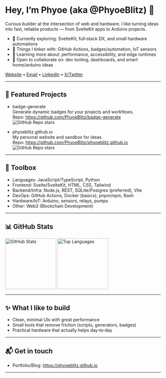 # Hey, I’m Phyoe (aka @PhyoeBlitz) 👋

Curious builder at the intersection of web and hardware. I like turning ideas into fast, reliable products — from SvelteKit apps to Arduino projects.

- 🚀 Currently exploring: SvelteKit, full‑stack DX, and small hardware automations
- 🧪 Things I tinker with: GitHub Actions, badges/automation, IoT sensors
- 🌱 Learning more about: performance, accessibility, and edge runtimes
- 🤝 Open to collaborate on: dev tooling, dashboards, and smart home/arduino ideas

[Website](https://phyoeblitz.github.io) • [Email](mailto:1997kophyoe@gmail.com) • [LinkedIn](https://linkedin.com/in/si-thu-phyo-540a14172/) • [X/Twitter](https://x.com/kophyoe1997)

---

## 🔭 Featured Projects

- badge-generate  
  Generate dynamic badges for your projects and workflows.  
  Repo: https://github.com/PhyoeBlitz/badge-generate  
  ![GitHub Repo stars](https://img.shields.io/github/stars/PhyoeBlitz/badge-generate?style=social)

- phyoeblitz.github.io  
  My personal website and sandbox for ideas.  
  Repo: https://github.com/PhyoeBlitz/phyoeblitz.github.io  
  ![GitHub Repo stars](https://img.shields.io/github/stars/PhyoeBlitz/phyoeblitz.github.io?style=social)

---

## 🧰 Toolbox

- Languages: JavaScript/TypeScript, Python
- Frontend: Svelte/SvelteKit, HTML, CSS, Tailwind
- Backend/Infra: Node.js, REST, SQLite/Postgres (preferred), Vite
- DevOps: GitHub Actions, Docker (basics), pnpm/npm, Bash
- Hardware/IoT: Arduino, sensors, relays, pumps
- Other: Web3 (Blockchain Development)

---

## 📊 GitHub Stats

<!-- You can remove or customize these cards. They use public services many devs include in READMEs. -->
<picture>
  <img alt="GitHub Stats" height="165" src="https://github-readme-stats.vercel.app/api?username=PhyoeBlitz&show_icons=true&theme=transparent&hide_title=false&hide_rank=false" />
</picture>
<picture>
  <img alt="Top Languages" height="165" src="https://github-readme-stats.vercel.app/api/top-langs/?username=PhyoeBlitz&layout=compact&langs_count=8&theme=transparent" />
</picture>

---

## ✨ What I like to build

- Clean, minimal UIs with great performance
- Small tools that remove friction (scripts, generators, badges)
- Practical hardware that actually helps day‑to‑day

---

## 📬 Get in touch

- Portfolio/Blog: https://phyoeblitz.github.io

---

<!---
PhyoeBlitz/PhyoeBlitz is a ✨ special ✨ repository because its `README.md` (this file) appears on your GitHub profile.
You can click the Preview link to take a look at your changes.
--->
